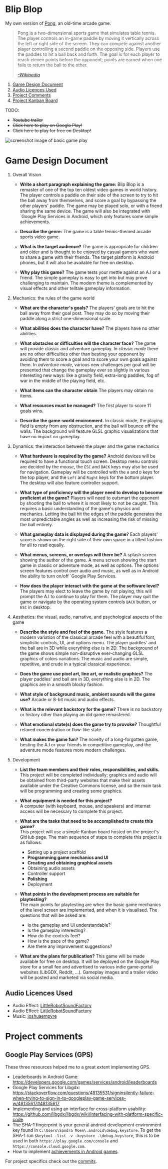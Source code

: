 # Blip Blop
My own version of [Pong](https://www.ponggame.org), an old-time arcade game.
>Pong is a two-dimensional sports game that simulates table tennis. The player controls an in-game paddle by moving it vertically across the left or right side of the screen. They can compete against another player controlling a second paddle on the opposing side. Players use the paddles to hit a ball back and forth. The goal is for each player to reach eleven points before the opponent; points are earned when one fails to return the ball to the other.
>
>[_-Wikipedia_](https://en.wikipedia.org/wiki/Pong#Gameplay)

1. [Game Design Document](#game-design-document)
2. [Audio Licences Used](#audio-licences-used)
2. [Project Comments](#project-comments)
4. [Project Kanban Board](https://github.com/Slideshow776/Blip-Blop/projects/1?add_cards_query=is%3Aopen)

TODO: 
* <del>Youtube trailer</del>
* <del>Click here to play on Google Play!</del>
* <del>Click here to play for free on Desktop!</del>


![screenshot image of basic game play](https://user-images.githubusercontent.com/4059636/128635517-9c09e98f-2bc8-41ca-9de9-ef243da500e4.png)

# Game Design Document

1. Overall Vision
    * **Write a short paragraph explaining the game:**
    Blip Blop is a remaster of one of the top ten oldest video games in world history. The player controls a paddle on their side of the screen to try to hit the ball away from themselves, and score a goal by bypassing the other players' paddle.
    The game may be played solo, or with a friend sharing the same device. The game will also be integrated with `Google Play Services in Android, which only features some simple achievements.
        
    * **Describe the genre:**
    The game is a table tennis–themed arcade sports video game.    
    
    * **What is the target audience?**
    The game is appropriate for children and older and is thought to be enjoyed by casual gamers who want to share a game with their friends. The target platform is Android phones, but it will also be available for free on desktop.
    
    * **Why play this game?**
    The game tests your mettle against an A.I or a friend. The simple gameplay is easy to get into but may prove challenging to maintain. The modern theme is complemented by visual effects and other telltale gameplay information.
    
    
2. Mechanics: the rules of the game world
    * **What are the character's goals?**
    The players' goals are to hit the ball away from their goal post. They may do so by moving their paddle along a strict one-dimensional scale.    
        
    * **What abilities does the character have?**
    The players have no other abilities.    
    
    * **What obstacles or difficulties will the character face?**
    The game will provide classic and adventure gameplay. In _classic mode_ there are no other difficulties other than besting your opponent by avoiding them to score a goal and to score your own goals against them.
    In _adventure mode_, various new challenges per goal will be presented that change the gameplay ever so slightly in various interesting new ways: like a gravity field, extra-long paddles, fog of war in the middle of the playing field, etc.
    
    * **What items can the character obtain**
    The players may obtain no items.    
    
    * **What resources must be managed?**
    The first player to score 11 goals wins.     
    
    * **Describe the game-world environment.**
    In classic mode, the playing field is empty from any obstruction, and the ball will bounce off the walls.
    The background will feature GLSL graphic visualizations that have no impact on gameplay.
    
    
3. Dynamics: the interaction between the player and the game mechanics
    * **What hardware is required by the game?** 
        Android devices will be required to have a functional touch screen.
        Desktop menu controls are decided by the _mouse_, the `ESC` and `BACK` keys may also be used for navigation. Gameplay will be controlled with the `A` and `D` keys for the top player, and the `Left` and `Right` keys for the bottom player. The desktop will also feature controller support.
    
    * **What type of proficiency will the player need to develop to become proficient at the game?**
    Players will need to outsmart the opponent by shooting the ball to where it is most likely to not be caught. This requires a basic understanding of the game's physics and mechanics. Letting the ball hit the edges of the paddle generates the most unpredictable angles as well as increasing the risk of missing the ball entirely.
        
    * **What gameplay data is displayed during the game?**
    Each players' score is shown on the right side of their own space in a tilted fashion for all to read equally.    
    
    * **What menus, screens, or overlays will there be?**
    A splash screen showing the author of the game. A menu screen showing the start game in classic or adventure mode, as well as options.
    The options screen features control over audio and music, as well as in Android the ability to turn on/off `Google Play Services.
    
    * **How does the player interact with the game at the software level?**
    The players may elect to leave the game by not playing, this will prompt the A.I to continue to play for them. The player may quit the game or navigate by the operating system controls `BACK` button, or `ESC` in desktop.
    
4. Aesthetics: the visual, audio, narrative, and psychological aspects of the game
    * **Describe the style and feel of the game.**
    The style features a modern variation of the classical arcade feel with a beautiful font, simplistic controls, UI, and options menu. The player paddles' and the ball are in 3D while everything else is in 2D. The background of the game shows simple non-disruptive ever-changing GLSL graphics of colors variations. The music and audio are simple, repetitive, and crude in a typical classical experience.    

    * **Does the game use pixel art, line art, or realistic graphics?**
    The player paddles' and ball are in 3D, everything else is in 2D. The graphics are in a smooth blocky fashion.
    
    
    * **What style of background music, ambient sounds will the game use?**
    Arcade or 8-bit music and audio effects.
        
    * **What is the relevant backstory for the game?**
    There is no backstory or history other than playing an old game remastered.
        
    * **What emotional state(s) does the game try to provoke?**
    Thoughtful relaxed concentration or flow-like state.
        
    * **What makes the game fun?**
    The novelty of a long-forgotten game, besting the A.I or your friends in competitive gameplay, and the adventure mode features more modern challenges.
    
    
5. Development
    
    * **List the team members and their roles, responsibilities, and skills.**    
    This project will be completed individually; graphics and audio will be obtained from third-party websites that make their assets available under the Creative Commons license, and so the main task will be programming and creating some graphics.
    
    * **What equipment is needed for this project?**    
    A computer (with keyboard, mouse, and speakers) and internet access will be necessary to complete this project.
    
    * **What are the tasks that need to be accomplished to create this game?**    
    This project will use a simple Kanban board hosted on the project's GitHub page.
    The main sequence of steps to complete this project is as follows:    
        * Setting up a project scaffold
        * **Programming game mechanics and UI**
        * **Creating and obtaining graphical assets**
        * Obtaining audio assets
        * Controller support
        * **Polishing**
        * Deployment

    * **What points in the development process are suitable for playtesting?**    
    The main points for playtesting are when the basic game mechanics of the level screen are implemented, and when it is visualised. The questions that will be asked are: 
        * Is the gameplay and UI understandable?
        * Is the gameplay interesting?
        * How do the controls feel?
        * How is the pace of the game?
        * Are there any improvement suggestions?        
    
    * **What are the plans for publication?**
    This game will be made available for free on desktop. It will be deployed on the Google Play store for a small fee and advertised to various indie game-portal websites (LibGDX, Reddit, ...). Gameplay images and a trailer video will be posted and marketed via social media.

## Audio Licences Used
* Audio Effect: [LittleRobotSoundFactory](https://freesound.org/s/270333/)
* Audio Effect: [LittleRobotSoundFactory](https://freesound.org/s/270331/)
* Music: [joshuaempyre](https://freesound.org/s/251461/)

# Project comments
## Google Play Services (GPS)
These three resources helped me to a great extent implementing GPS.
* Leaderboards in Android Game: https://developers.google.com/games/services/android/leaderboards
* Google Play Services for Libgdx: https://stackoverflow.com/questions/48135531/signinsilently-failure-when-trying-to-sign-in-to-googleplay-game-services-w/48135617#48135617
* Implementing and using an interface for cross-platform usability: https://github.com/libgdx/libgdx/wiki/Interfacing-with-platform-specific-code
* The SHA-1 fingerprint is your general android development environment key found in `C:\Users\Sandra Moen\.android\debug.keystore`. To get the SHA-1 run `$keytool -list -v -keystore .\debug.keystore`, this is to be used in both `https://play.google.com/console` and `https://console.cloud.google.com`.
* How to implement [achievements in Android games](https://developers.google.com/games/services/android/achievements).

For project specifics check out the [commits](https://github.com/Slideshow776/Blip-Blop/commits/master).
